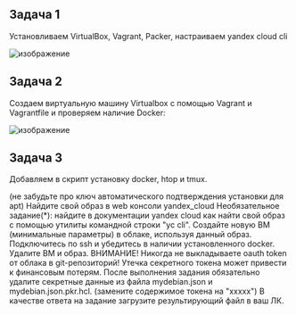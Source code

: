 ## Задача 1

Установливаем VirtualBox, Vagrant, Packer, настраиваем уandex cloud cli

![изображение](https://github.com/user-attachments/assets/57bdf2a2-60d9-46ba-bd12-74841e237d5c)

## Задача 2

Создаем виртуальную машину Virtualbox с помощью Vagrant и Vagrantfile и проверяем наличие Docker:
 
![изображение](https://github.com/user-attachments/assets/f8def894-e616-452b-b813-e1672dfa5627)

## Задача 3

 Добавляем в скрипт установку docker, htop и tmux.
 
 (не забудьте про ключ автоматического подтверждения установки для apt)
    Найдите свой образ в web консоли yandex_cloud
    Необязательное задание(*): найдите в документации yandex cloud как найти свой образ с помощью утилиты командной строки "yc cli".
    Создайте новую ВМ (минимальные параметры) в облаке, используя данный образ.
    Подключитесь по ssh и убедитесь в наличии установленного docker.
    Удалите ВМ и образ.
    ВНИМАНИЕ! Никогда не выкладываете oauth token от облака в git-репозиторий! Утечка секретного токена может привести к финансовым потерям. После выполнения задания обязательно удалите секретные данные из файла mydebian.json и mydebian.json.pkr.hcl. (замените содержимое токена на "ххххх")
    В качестве ответа на задание загрузите результирующий файл в ваш ЛК.

